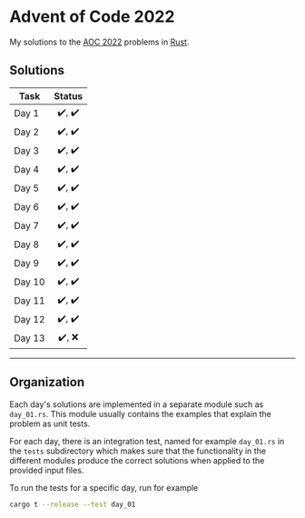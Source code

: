 # Advent of Code 2022

My solutions to the [AOC 2022](https://adventofcode.com/2022) problems in [Rust](https://www.rust-lang.org/).

## Solutions

| Task | Status |  
| ---- | :----: |  
| Day 1 | :heavy_check_mark:, :heavy_check_mark: |  
| Day 2 | :heavy_check_mark:, :heavy_check_mark: |  
| Day 3 | :heavy_check_mark:, :heavy_check_mark: |  
| Day 4 | :heavy_check_mark:, :heavy_check_mark: |  
| Day 5 | :heavy_check_mark:, :heavy_check_mark: |  
| Day 6 | :heavy_check_mark:, :heavy_check_mark: |  
| Day 7 | :heavy_check_mark:, :heavy_check_mark: |  
| Day 8 | :heavy_check_mark:, :heavy_check_mark: |  
| Day 9 | :heavy_check_mark:, :heavy_check_mark: |  
| Day 10 | :heavy_check_mark:, :heavy_check_mark: |  
| Day 11 | :heavy_check_mark:, :heavy_check_mark: |  
| Day 12 | :heavy_check_mark:, :heavy_check_mark: |  
| Day 13 | :heavy_check_mark:, :x: |  

***

## Organization

Each day's solutions are implemented in a separate module such as `day_01.rs`. This module usually contains the examples that explain the problem as unit tests.

For each day, there is an integration test, named for example `day_01.rs` in the `tests` subdirectory which makes sure that the functionality in the different modules produce the correct solutions when applied to the provided input files.

To run the tests for a specific day, run for example

```sh
cargo t --release --test day_01
```
